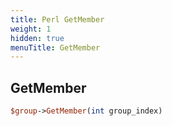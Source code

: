 ```yaml
---
title: Perl GetMember
weight: 1
hidden: true
menuTitle: GetMember
---
```

## GetMember
```perl
$group->GetMember(int group_index)
```